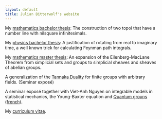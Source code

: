 ```yaml
---
layout: default
title: Julian Bitterwolf's website
---
```


My [mathematics bachelor thesis](/docs/Synthetic_Geometry.pdf): The construction of two topoi that have a number line with nilsquare infinitesimals.

My [physics bachelor thesis](/docs/Path_Integration_via_Infinitesimal_Complex_Time_Phases.pdf): A justification of rotating from real to imaginary time, a well known trick for calculating Feynman path integrals.

My [mathematics master thesis](/docs/The%20Eilenberg-MacLane%0ATheorem%20for%20Simplicial%0ASheaves.pdf): An expansion of the Eilenberg-MacLane Theorem from simplicial sets and groups to simplicial sheaves and sheaves of abelian groups.

A generalization of the [Tannaka Duality](/docs/TannakaDuality.pdf) for finite groups with arbitrary fields. (Seminar exposé)

A seminar exposé together with Viet-Anh Nguyen on integrable models in statistical mechanics, the Young-Baxter equation and [Quantum groups (french)](/docs/GroupesQuantiques.pdf ).

My [curriculum vitae](/docs/Julian_Bitterwolf_CV.pdf).
